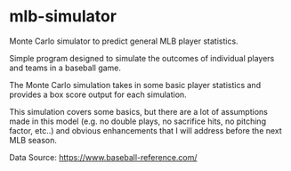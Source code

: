 # mlb-simulator
Monte Carlo simulator to predict general MLB player statistics.

Simple program designed to simulate the outcomes of individual players and teams in a baseball game.

The Monte Carlo simulation takes in some basic player statistics and provides a box score output for each simulation.

This simulation covers some basics, but there are a lot of assumptions made in this model (e.g. no double plays, no sacrifice hits, no pitching factor, etc..) and obvious enhancements that I will address before the next MLB season.

Data Source:  https://www.baseball-reference.com/
